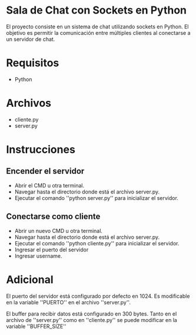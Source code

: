 
# Sala de Chat con Sockets en Python


El proyecto consiste en un sistema de chat utilizando sockets en Python. El objetivo es permitir la comunicación entre múltiples clientes al conectarse a un servidor de chat.

# Requisitos
- Python

# Archivos

- cliente.py
- server.py

# Instrucciones

Encender el servidor
-
- Abrir el CMD u otra terminal.
- Navegar hasta el directorio donde está el archivo server.py.
- Ejecutar el comando ''python server.py'' para inicializar el servidor.

Conectarse como cliente
-
- Abrir un nuevo CMD u otra terminal.
- Navegar hasta el directorio donde está el archivo server.py.
- Ejecutar el comando ''python cliente.py'' para inicializar el servidor.
- Ingresar el puerto del servidor
- Ingresar username.


# Adicional
El puerto del servidor está configurado por defecto en 1024. Es modificable en la variable ''PUERTO'' en el archivo ''server.py''.

El buffer para recibir datos está configurado en 300 bytes. Tanto en el archivo de ''server.py'' como en ''cliente.py'' se puede modificar en la variable ''BUFFER_SIZE''



